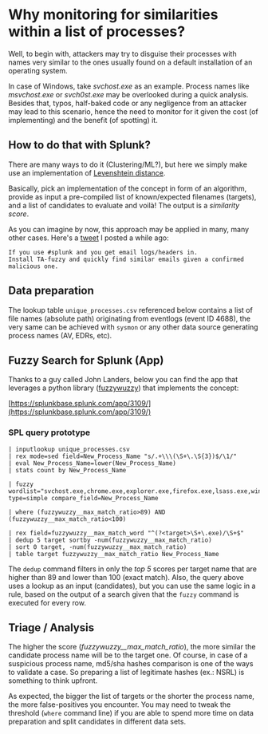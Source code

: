 # Why monitoring for similarities within a list of processes?
Well, to begin with, attackers may try to disguise their processes with names very similar to the ones usually found on a default installation of an operating system.

In case of Windows, take *svchost.exe* as an example. Process names like *msvchost.exe* or *svch0st.exe* may be overlooked during a quick analysis. Besides that, typos, half-baked code or any negligence from an attacker may lead to this scenario, hence the need to monitor for it given the cost (of implementing) and the benefit (of spotting) it.

## How to do that with Splunk?
There are many ways to do it (Clustering/ML?), but here we simply make use an implementation of [Levenshtein distance](https://en.wikipedia.org/wiki/Levenshtein_distance).

Basically, pick an implementation of the concept in form of an algorithm, provide as input a pre-compiled list of known/expected filenames (targets), and a list of candidates to evaluate and voilà! The output is a *similarity score*.

As you can imagine by now, this approach may be applied in many, many other cases. Here's a [tweet](https://twitter.com/ateixei/status/972100328899399685) I posted a while ago:

```
If you use #splunk and you get email logs/headers in.
Install TA-fuzzy and quickly find similar emails given a confirmed malicious one. 
```

## Data preparation
The lookup table `unique_processes.csv` referenced below contains a list of file names (absolute path) originating from eventlogs (event ID 4688), the very same can be achieved with `sysmon` or any other data source generating process names (AV, EDRs, etc).

## Fuzzy Search for Splunk (App)
Thanks to a guy called John Landers, below you can find the app that leverages a python library ([fuzzywuzzy](https://github.com/seatgeek/fuzzywuzzy)) that implements the concept:

[https://splunkbase.splunk.com/app/3109/](https://splunkbase.splunk.com/app/3109/)

### SPL query prototype
```
| inputlookup unique_processes.csv
| rex mode=sed field=New_Process_Name "s/.+\\\(\S+\.\S{3})$/\1/"
| eval New_Process_Name=lower(New_Process_Name)
| stats count by New_Process_Name

| fuzzy wordlist="svchost.exe,chrome.exe,explorer.exe,firefox.exe,lsass.exe,winlogon.exe,iexplore.exe,conhost.exe,rundll32.exe,wininit.exe" type=simple compare_field=New_Process_Name

| where (fuzzywuzzy__max_match_ratio>89) AND (fuzzywuzzy__max_match_ratio<100)

| rex field=fuzzywuzzy__max_match_word "^(?<target>\S+\.exe)/\S+$"
| dedup 5 target sortby -num(fuzzywuzzy__max_match_ratio)
| sort 0 target, -num(fuzzywuzzy__max_match_ratio)
| table target fuzzywuzzy__max_match_ratio New_Process_Name
```
The `dedup` command filters in only the *top 5* scores per target name that are higher than 89 and lower than 100 (exact match). Also, the query above uses a lookup as an input (candidates), but you can use the same logic in a rule, based on the output of a search given that the `fuzzy` command is executed for every row.

## Triage / Analysis
The higher the score (*fuzzywuzzy__max_match_ratio*), the more similar the candidate process name will be to the target one. Of course, in case of a suspicious process name, md5/sha hashes comparison is one of the ways to validate a case. So preparing a list of legitimate hashes (ex.: NSRL) is something to think upfront.

As expected, the bigger the list of targets or the shorter the process name, the more false-positives you encounter. You may need to tweak the threshold (`where` command line) if you are able to spend more time on data preparation and split candidates in different data sets.
